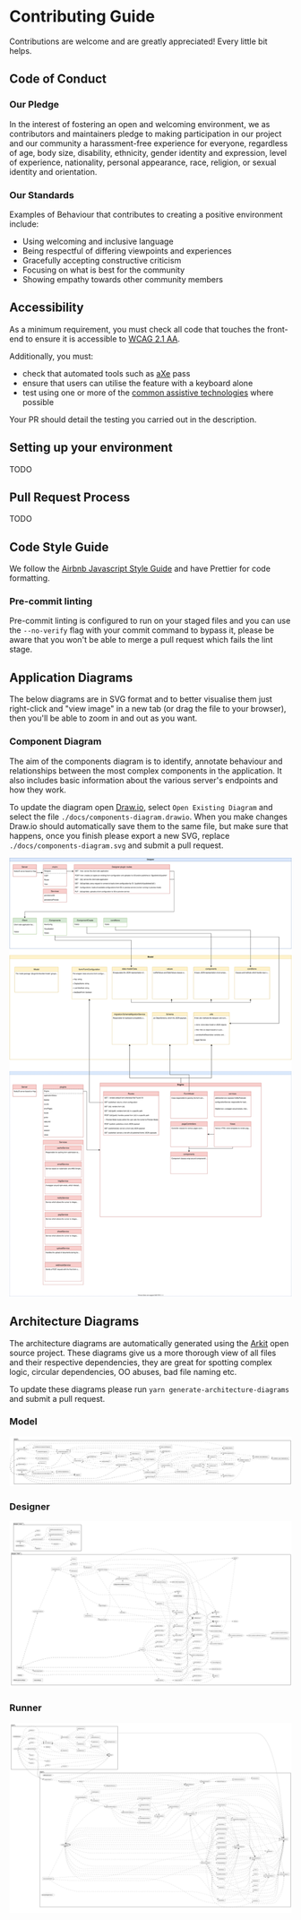 # Contributing Guide

Contributions are welcome and are greatly appreciated! Every little bit helps.

## Code of Conduct

### Our Pledge

In the interest of fostering an open and welcoming environment, we as
contributors and maintainers pledge to making participation in our project and
our community a harassment-free experience for everyone, regardless of age, body
size, disability, ethnicity, gender identity and expression, level of experience,
nationality, personal appearance, race, religion, or sexual identity and
orientation.

### Our Standards

Examples of Behaviour that contributes to creating a positive environment
include:

- Using welcoming and inclusive language
- Being respectful of differing viewpoints and experiences
- Gracefully accepting constructive criticism
- Focusing on what is best for the community
- Showing empathy towards other community members

## Accessibility

As a minimum requirement, you must check all code that touches the front-end to ensure it is accessible to [WCAG 2.1 AA](https://www.gov.uk/service-manual/helping-people-to-use-your-service/understanding-wcag).

Additionally, you must:

- check that automated tools such as [aXe](https://www.deque.com/axe/) pass
- ensure that users can utilise the feature with a keyboard alone
- test using one or more of the [common assistive technologies](https://www.gov.uk/service-manual/technology/testing-with-assistive-technologies#what-to-test) where possible

Your PR should detail the testing you carried out in the description.

## Setting up your environment

TODO

## Pull Request Process

TODO

## Code Style Guide

We follow the [Airbnb Javascript Style Guide](https://github.com/airbnb/javascript) and have Prettier for code formatting.

### Pre-commit linting

Pre-commit linting is configured to run on your staged files and you can use the `--no-verify` flag with your commit command to bypass it, please be aware that you won't be able to merge a pull request which fails the lint stage.

## Application Diagrams

The below diagrams are in SVG format and to better visualise them just right-click and "view image" in a new tab (or drag the file to your browser), then you'll be able to zoom in and out as you want.

### Component Diagram

The aim of the components diagram is to identify, annotate behaviour and relationships between the most complex components in the application. It also includes basic information about the various server's endpoints and how they work.

To update the diagram open [Draw.io](https://app.diagrams.net/), select `Open Existing Diagram` and select the file `./docs/components-diagram.drawio`.
When you make changes Draw.io should automatically save them to the same file, but make sure that happens, once you finish please export a new SVG, replace `./docs/components-diagram.svg` and submit a pull request.

<img src="./docs/components-diagram.svg">

## Architecture Diagrams

The architecture diagrams are automatically generated using the [Arkit](https://github.com/dyatko/arkit) open source project.
These diagrams give us a more thorough view of all files and their respective dependencies, they are great for spotting complex logic, circular dependencies, OO abuses, bad file naming etc.

To update these diagrams please run `yarn generate-architecture-diagrams` and submit a pull request.

### Model

<img src="./docs/model/architecture-diagram.svg">

### Designer

<img src="./docs/designer/architecture-diagram.svg">

### Runner

<img src="./docs/runner/architecture-diagram.svg">
